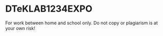# DTeKLAB1234EXPO
For work between home and school only. Do not copy or plagiarism is at your own risk!
